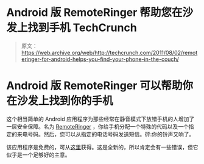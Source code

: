 # Android 版 RemoteRinger 帮助您在沙发上找到手机 TechCrunch

> 原文：<https://web.archive.org/web/http://techcrunch.com/2011/08/02/remoteringer-for-android-helps-you-find-your-phone-in-the-couch/>

# Android 版 RemoteRinger 可以帮助你在沙发上找到你的手机

这个相当简单的 Android 应用程序为那些经常在静音模式下放错手机的人增加了一层安全保障。名为 [RemoteRinger](https://web.archive.org/web/20230203043451/http://codemartial.com/2011/08/remote-ringer-by-paijwar/) ，你给手机分配一个特殊的代码以及一个指定的来电号码。然后，您可以从指定的电话号码发送短信。砰:你的铃声又响了。

该应用程序是免费的，可从[这里](https://web.archive.org/web/20230203043451/https://market.android.com/details?id=com.paijwar.remoteringer)获得。这是全新的，所以肯定会有一些错误，但它似乎是一个足够好的主意。